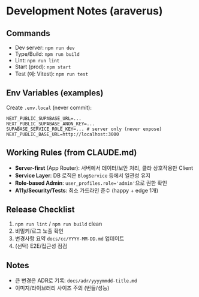 # Development Notes (araverus)

## Commands
- Dev server: `npm run dev`
- Type/Build: `npm run build`
- Lint: `npm run lint`
- Start (prod): `npm start`
- Test (예: Vitest): `npm run test`

## Env Variables (examples)
Create `.env.local` (never commit):
```
NEXT_PUBLIC_SUPABASE_URL=...
NEXT_PUBLIC_SUPABASE_ANON_KEY=...
SUPABASE_SERVICE_ROLE_KEY=... # server only (never expose)
NEXT_PUBLIC_BASE_URL=http://localhost:3000
```

## Working Rules (from CLAUDE.md)
- **Server-first** (App Router): 서버에서 데이터/보안 처리, 클라 상호작용만 Client
- **Service Layer**: DB 로직은 `BlogService` 등에서 일관성 유지
- **Role-based Admin**: `user_profiles.role='admin'`으로 권한 확인
- **A11y/Security/Tests**: 최소 가드라인 준수 (happy + edge 1개)

## Release Checklist
1) `npm run lint` / `npm run build` clean  
2) 비밀키/로그 노출 확인  
3) 변경사항 요약 `docs/cc/YYYY-MM-DD.md` 업데이트  
4) (선택) E2E/접근성 점검

## Notes
- 큰 변경은 ADR로 기록: `docs/adr/yyyymmdd-title.md`
- 이미지/라이브러리 사이즈 주의 (번들/성능)